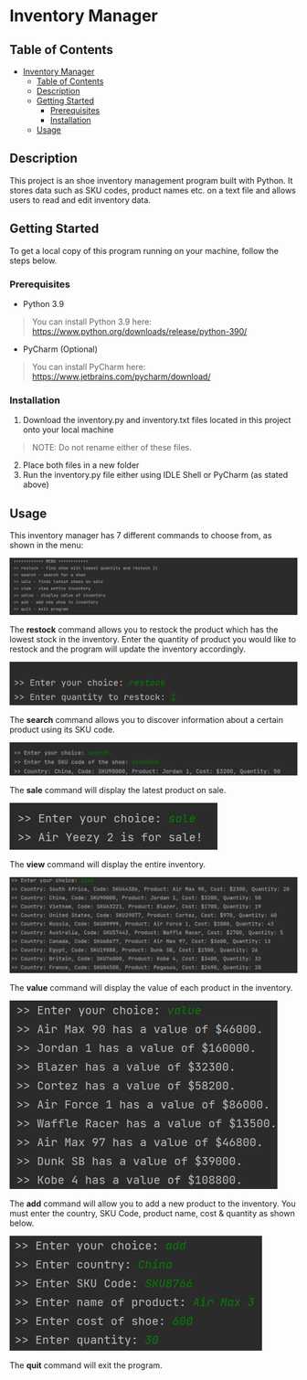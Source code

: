 # Inventory Manager <br />
<a name="inventory manager"></a>

## Table of Contents <br />
- [Inventory Manager](#inventory-manager)
  * [Table of Contents](#table-of-contents)
  * [Description](#description)
  * [Getting Started](#getting-started)
    + [Prerequisites](#prerequisites)
    + [Installation](#installation)
  * [Usage](#usage)

<a name="description"></a>
## Description <br/>
This project is an shoe inventory management program built with Python. It stores data such as SKU codes, product names etc. on a text file and allows users to read and edit inventory data.

<a name="getting started"></a>
## Getting Started <br />
To get a local copy of this program running on your machine, follow the steps below.

<a name="prerequisites"></a>
### Prerequisites <br />
* Python 3.9
> You can install Python 3.9 here: https://www.python.org/downloads/release/python-390/

* PyCharm (Optional)
> You can install PyCharm here: https://www.jetbrains.com/pycharm/download/

<a name="installation"></a>
### Installation <br />
1. Download the inventory.py and inventory.txt files located in this project onto your local machine
> NOTE: Do not rename either of these files.
2. Place both files in a new folder
3. Run the inventory.py file either using IDLE Shell or PyCharm (as stated above)

<a name="usage"></a>
## Usage <br />
This inventory manager has 7 different commands to choose from, as shown in the menu:

![Menu](/img/menu.png)

The **restock** command allows you to restock the product which has the lowest stock in the inventory. Enter the quantity of product you would like to restock and the
program will update the inventory accordingly.

![Restock](/img/restock.png)

The **search** command allows you to discover information about a certain product using its SKU code.

![Search](/img/search.png)

The **sale** command will display the latest product on sale.

![Sale](/img/sale.png)

The **view** command will display the entire inventory.

![View](/img/view.png)

The **value** command will display the value of each product in the inventory.

![Value](/img/value.png)

The **add** command will allow you to add a new product to the inventory. You must enter the country, SKU Code, product name, cost & quantity as shown below.

![Add](/img/add.png)

The **quit** command will exit the program.
